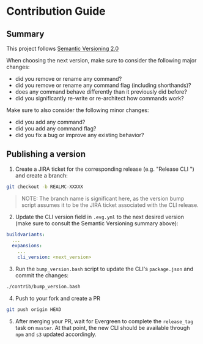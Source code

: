 # Contribution Guide

## Summary

This project follows [Semantic Versioning 2.0](https://semver.org/)

When choosing the next version, make sure to consider the following major changes:

* did you remove or rename any command?
* did you remove or rename any command flag (including shorthands)?
* does any command behave differently than it previously did before?
* did you significantly re-write or re-architect how commands work?

Make sure to also consider the following minor changes:

* did you add any command?
* did you add any command flag?
* did you fix a bug or improve any existing behavior?

## Publishing a version

1. Create a JIRA ticket for the corresponding release (e.g. "Release CLI <version>") and create a branch:
```bash
git checkout -b REALMC-XXXXX
```

> NOTE: The branch name is significant here, as the version bump script assumes it to be the JIRA ticket associated with the CLI release.

2. Update the CLI version field in `.evg.yml` to the next desired version (make sure to consult the Semantic Versioning summary above):
  ```yaml
  buildvariants:
    ...
    expansions:
      ...
      cli_version: <next_version>
  ```

3. Run the `bump_version.bash` script to update the CLI's `package.json` and commit the changes:
  ```bash
  ./contrib/bump_version.bash
  ```

4. Push to your fork and create a PR
  ```bash
  git push origin HEAD
  ```

5. After merging your PR, wait for Evergreen to complete the `release_tag` task on `master`.  At that point, the new CLI should be available through `npm` and `s3` updated accordingly.
